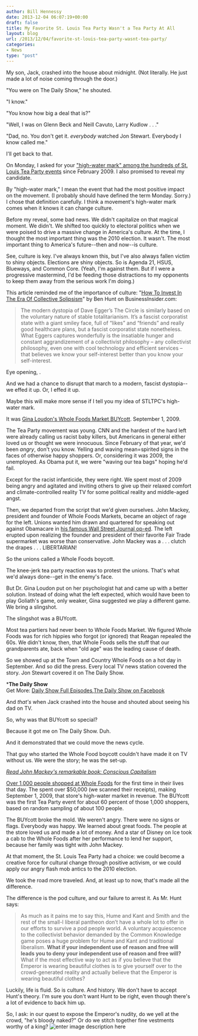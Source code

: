 ```yaml
---
author: Bill Hennessy
date: 2013-12-04 06:07:19+00:00
draft: false
title: My Favorite St. Louis Tea Party Wasn't a Tea Party At All
layout: blog
url: /2013/12/04/favorite-st-louis-tea-party-wasnt-tea-party/
categories:
- News
type: "post"
---
```


My son, Jack, crashed into the house about midnight. (Not literally. He just made a lot of noise coming through the door.)





"You were on The Daily Show," he shouted.





"I know."





"You know how big a deal that is?"





"Well, I was on Glenn Beck and Neill Cavuto, Larry Kudlow . . ."





"Dad, no. You don't get it. _everybody_ watched Jon Stewart. Everybody I know called me."





I'll get back to that.





On Monday, I asked for your ["high-water mark" among the hundreds of St. Louis Tea Party events](https://hennessysview.com/2013/12/02/high-water-mark-st-louis-tea-party/) since February 2009. I also promised to reveal my candidate.





By "high-water mark," I mean the event that had the most positive impact on the movement. (I probably should have defined the term Monday. Sorry.) I chose that definition carefully. I think a movement's high-water mark comes when it knows it can change culture.





Before my reveal, some bad news. We didn't capitalize on that magical moment. We didn't. We shifted too quickly to electoral politics when we were poised to drive a massive change in America's culture. At the time, I thought the most important thing was the 2010 election. It wasn't. The most important thing to America's future--then and now--is culture.





See, culture is key. I've always known this, but I've also always fallen victim to shiny objects. Elections are shiny objects. So is Agenda 21, HSUS, Blueways, and Common Core. (Yeah, I'm against them. But if I were a progressive mastermind, I'd be feeding those distractions to my opponents to keep them away from the serious work I'm doing.)





This article reminded me of the importance of culture: "[How To Invest In The Era Of Collective Solipsism](https://www.businessinsider.com/ben-hunt-on-dogmatic-slumber-2013-12)" by Ben Hunt on BusinessInsider.com:





> 
  
> 
> The modern dystopia of Dave Egger’s The Circle is similarly based on the voluntary nature of stable totalitarianism. It’s a fascist corporatist state with a giant smiley face, full of “likes” and “friends” and really good healthcare plans, but a fascist corporatist state nonetheless. What Eggers captures wonderfully is the insatiable hunger and constant aggrandizement of a collectivist philosophy – any collectivist philosophy, even one with cool technology and efficient services – that believes we know your self-interest better than you know your self-interest.
> 
> 






Eye opening, .





And we had a chance to disrupt that march to a modern, fascist dystopia--we effed it up. Or, I effed it up.





Maybe this will make more sense if I tell you my idea of STLTPC's high-water mark.





It was [Gina Loudon's Whole Foods Market BUYcott](https://www.huffingtonpost.com/2009/09/01/st-louis-tea-party-coalit_n_274324.html). September 1, 2009.





The Tea Party movement was young. CNN and the hardest of the hard left were already calling us racist baby killers, but Americans in general either loved us or thought we were innocuous. Since February of that year, we'd been _angry_, don't you know. Yelling and waving mean=spirited signs in the faces of otherwise happy shoppers. Or, considering it was 2009, the unemployed. As Obama put it, we were "waving our tea bags" hoping he'd fail.





Except for the racist infanticide, they were right. We spent most of 2009 being angry and agitated and inviting others to give up their relaxed comfort and climate-controlled reality TV for some political reality and middle-aged angst.





Then, we departed from the script that we'd given ourselves. John Mackey, president and founder of Whole Foods Markets, became an object of rage for the left. Unions wanted him drawn and quartered for speaking out against Obamacare in [his famous Wall Street Journal op-ed](https://online.wsj.com/news/articles/SB10001424052970204251404574342170072865070). The left erupted upon realizing the founder and president of their favorite Fair Trade supermarket was worse than conservative. John Mackey was a . . . clutch the drapes . . . LIBERTARIAN!





So the unions called a Whole Foods boycott.





The knee-jerk tea party reaction was to protest the unions. That's what we'd always done--get in the enemy's face.





But Dr. Gina Loudon put on her psychologist hat and came up with a better solution. Instead of doing what the left expected, which would have been to play Goliath's game, only weaker, Gina suggested we play a different game. We bring a slingshot.





The slingshot was a BUYcott.





Most tea partiers had never been to Whole Foods Market. We figured Whole Foods was for rich hippies who forgot (or ignored) that Reagan repealed the 60s. We didn't know, then, that Whole Foods sells the stuff that our grandparents ate, back when "old age" was the leading cause of death.





So we showed up at the Town and Country Whole Foods on a hot day in September. And so did the press. Every local TV news station covered the story. Jon Stewart covered it on The Daily Show.






  


    


***The Daily Show**   
Get More: [Daily Show Full Episodes](https://www.thedailyshow.com/full-episodes/),[The Daily Show on Facebook](https://www.facebook.com/thedailyshow)
    


  








And _that's_ when Jack crashed into the house and shouted about seeing his dad on TV.





So, why was that BUYcott so special?





Because it got me on The Daily Show. Duh.





And it demonstrated that we could move the news cycle.





That guy who started the Whole Food boycott couldn't have made it on TV without us. We were the story; he was the set-up.





_[Read John Mackey's remarkable book: Conscious Capitalism](https://hennessysview.com/2013/02/26/heres-the-one-book-every-conservative-must-read/)_





[Over 1,000 people shopped at Whole Foods](https://www.rebootcongress.net/2009/09/whole-foods-buycott.html) for the first time in their lives that day. The spent over $50,000 (we scanned their receipts), making September 1, 2009, that store's high-water market in revenue. The BUYcott was the first Tea Party event for about 60 percent of those 1,000 shoppers, based on random sampling of about 100 people.





The BUYcott broke the mold. We weren't angry. There were no signs or flags. Everybody was happy. We learned about great foods. The people at the store loved us and made a lot of money. And a star of Disney on Ice took a cab to the Whole Foods after her performance to lend her support, because her family was tight with John Mackey.





At that moment, the St. Louis Tea Party had a choice: we could become a creative force for cultural change through positive activism, or we could apply our angry flash mob antics to the 2010 election.





We took the road more traveled. And, at least up to now, that's made all the difference.





The difference is the pod culture, and our failure to arrest it. As Mr. Hunt says:





> 
  
> 
> As much as it pains me to say this, Hume and Kant and Smith and the rest of the small-l liberal pantheon don’t have a whole lot to offer in our efforts to survive a pod people world. A voluntary acquiescence to the collectivist behavior demanded by the Common Knowledge game poses a huge problem for Hume and Kant and traditional liberalism. **What if your independent use of reason and free will leads you to deny your independent use of reason and free will?** What if the most effective way to act as if you believe that the Emperor is wearing beautiful clothes is to give yourself over to the crowd-generated reality and actually believe that the Emperor is wearing beautiful clothes?
> 
> 






Luckily, life is fluid. So is culture. And history. We don't have to accept Hunt's theory. I'm sure you don't want Hunt to be right, even though there's a lot of evidence to back him up.





So, I ask: in our quest to expose the Emperor's nudity, do we yell at the crowd, "he's bloody naked?" Or do we stitch together fine vestments worthy of a king? ![enter image description here](https://hennessysview.com/wp-content/uploads/2013/12/gadsden-cape.jpg)




